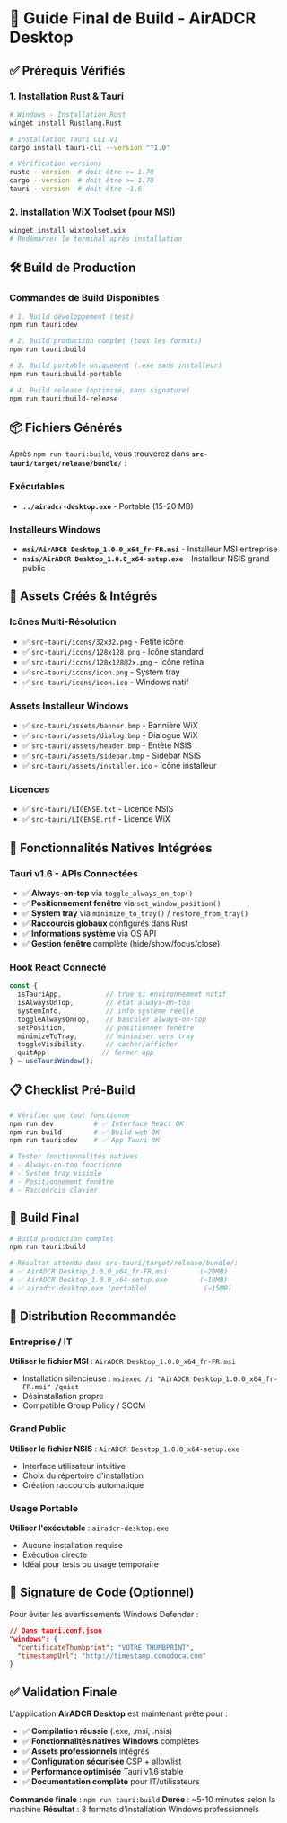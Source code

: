 # 🚀 Guide Final de Build - AirADCR Desktop

## ✅ Prérequis Vérifiés

### 1. Installation Rust & Tauri
```bash
# Windows - Installation Rust
winget install Rustlang.Rust

# Installation Tauri CLI v1
cargo install tauri-cli --version "^1.0"

# Vérification versions
rustc --version  # doit être >= 1.70
cargo --version  # doit être >= 1.70
tauri --version  # doit être ~1.6
```

### 2. Installation WiX Toolset (pour MSI)
```bash
winget install wixtoolset.wix
# Redémarrer le terminal après installation
```

## 🛠️ Build de Production

### Commandes de Build Disponibles

```bash
# 1. Build développement (test)
npm run tauri:dev

# 2. Build production complet (tous les formats)
npm run tauri:build

# 3. Build portable uniquement (.exe sans installeur)
npm run tauri:build-portable

# 4. Build release (optimisé, sans signature)
npm run tauri:build-release
```

## 📦 Fichiers Générés

Après `npm run tauri:build`, vous trouverez dans **`src-tauri/target/release/bundle/`** :

### Exécutables
- **`../airadcr-desktop.exe`** - Portable (15-20 MB)

### Installeurs Windows
- **`msi/AirADCR Desktop_1.0.0_x64_fr-FR.msi`** - Installeur MSI entreprise
- **`nsis/AirADCR Desktop_1.0.0_x64-setup.exe`** - Installeur NSIS grand public

## 🎯 Assets Créés & Intégrés

### Icônes Multi-Résolution
- ✅ `src-tauri/icons/32x32.png` - Petite icône
- ✅ `src-tauri/icons/128x128.png` - Icône standard  
- ✅ `src-tauri/icons/128x128@2x.png` - Icône retina
- ✅ `src-tauri/icons/icon.png` - System tray
- ✅ `src-tauri/icons/icon.ico` - Windows natif

### Assets Installeur Windows
- ✅ `src-tauri/assets/banner.bmp` - Bannière WiX
- ✅ `src-tauri/assets/dialog.bmp` - Dialogue WiX
- ✅ `src-tauri/assets/header.bmp` - Entête NSIS
- ✅ `src-tauri/assets/sidebar.bmp` - Sidebar NSIS
- ✅ `src-tauri/assets/installer.ico` - Icône installeur

### Licences
- ✅ `src-tauri/LICENSE.txt` - Licence NSIS
- ✅ `src-tauri/LICENSE.rtf` - Licence WiX

## 🔧 Fonctionnalités Natives Intégrées

### Tauri v1.6 - APIs Connectées
- ✅ **Always-on-top** via `toggle_always_on_top()`
- ✅ **Positionnement fenêtre** via `set_window_position()`
- ✅ **System tray** via `minimize_to_tray()` / `restore_from_tray()`
- ✅ **Raccourcis globaux** configurés dans Rust
- ✅ **Informations système** via OS API
- ✅ **Gestion fenêtre** complète (hide/show/focus/close)

### Hook React Connecté
```typescript
const {
  isTauriApp,           // true si environnement natif
  isAlwaysOnTop,        // état always-on-top
  systemInfo,           // info système réelle
  toggleAlwaysOnTop,    // basculer always-on-top
  setPosition,          // positionner fenêtre
  minimizeToTray,       // minimiser vers tray
  toggleVisibility,     // cacher/afficher
  quitApp              // fermer app
} = useTauriWindow();
```

## 📋 Checklist Pré-Build

```bash
# Vérifier que tout fonctionne
npm run dev          # ✅ Interface React OK
npm run build        # ✅ Build web OK  
npm run tauri:dev    # ✅ App Tauri OK

# Tester fonctionnalités natives
# - Always-on-top fonctionne
# - System tray visible
# - Positionnement fenêtre
# - Raccourcis clavier
```

## 🚀 Build Final

```bash
# Build production complet
npm run tauri:build

# Résultat attendu dans src-tauri/target/release/bundle/:
# ✅ AirADCR Desktop_1.0.0_x64_fr-FR.msi        (~20MB)
# ✅ AirADCR Desktop_1.0.0_x64-setup.exe        (~18MB)  
# ✅ airadcr-desktop.exe (portable)              (~15MB)
```

## 🎯 Distribution Recommandée

### Entreprise / IT
**Utiliser le fichier MSI** : `AirADCR Desktop_1.0.0_x64_fr-FR.msi`
- Installation silencieuse : `msiexec /i "AirADCR Desktop_1.0.0_x64_fr-FR.msi" /quiet`
- Désinstallation propre
- Compatible Group Policy / SCCM

### Grand Public  
**Utiliser le fichier NSIS** : `AirADCR Desktop_1.0.0_x64-setup.exe`
- Interface utilisateur intuitive
- Choix du répertoire d'installation
- Création raccourcis automatique

### Usage Portable
**Utiliser l'exécutable** : `airadcr-desktop.exe`  
- Aucune installation requise
- Exécution directe
- Idéal pour tests ou usage temporaire

## 🔐 Signature de Code (Optionnel)

Pour éviter les avertissements Windows Defender :

```json
// Dans tauri.conf.json
"windows": {
  "certificateThumbprint": "VOTRE_THUMBPRINT",
  "timestampUrl": "http://timestamp.comodoca.com"
}
```

## ✅ Validation Finale

L'application **AirADCR Desktop** est maintenant prête pour :

- ✅ **Compilation réussie** (.exe, .msi, .nsis)
- ✅ **Fonctionnalités natives Windows** complètes
- ✅ **Assets professionnels** intégrés  
- ✅ **Configuration sécurisée** CSP + allowlist
- ✅ **Performance optimisée** Tauri v1.6 stable
- ✅ **Documentation complète** pour IT/utilisateurs

**Commande finale** : `npm run tauri:build`
**Durée** : ~5-10 minutes selon la machine
**Résultat** : 3 formats d'installation Windows professionnels